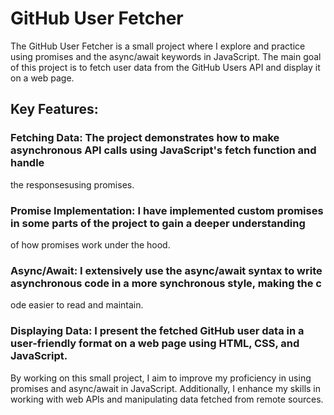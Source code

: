 # GitHub User Fetcher
The GitHub User Fetcher is a small project where I explore and practice using promises and the async/await keywords in JavaScript.
The main goal of this project is to fetch user data from the GitHub Users API and display it on a web page.

## Key Features:

### Fetching Data: The project demonstrates how to make asynchronous API calls using JavaScript's fetch function and handle
the responsesusing promises.

### Promise Implementation: I have implemented custom promises in some parts of the project to gain a deeper understanding 
of how promises work under the hood.

### Async/Await: I extensively use the async/await syntax to write asynchronous code in a more synchronous style, making the c
ode easier to read and maintain.

### Displaying Data: I present the fetched GitHub user data in a user-friendly format on a web page using HTML, CSS, and JavaScript.

By working on this small project, I aim to improve my proficiency in using promises and async/await in JavaScript. Additionally, 
I enhance my skills in working with web APIs and manipulating data fetched from remote sources.
